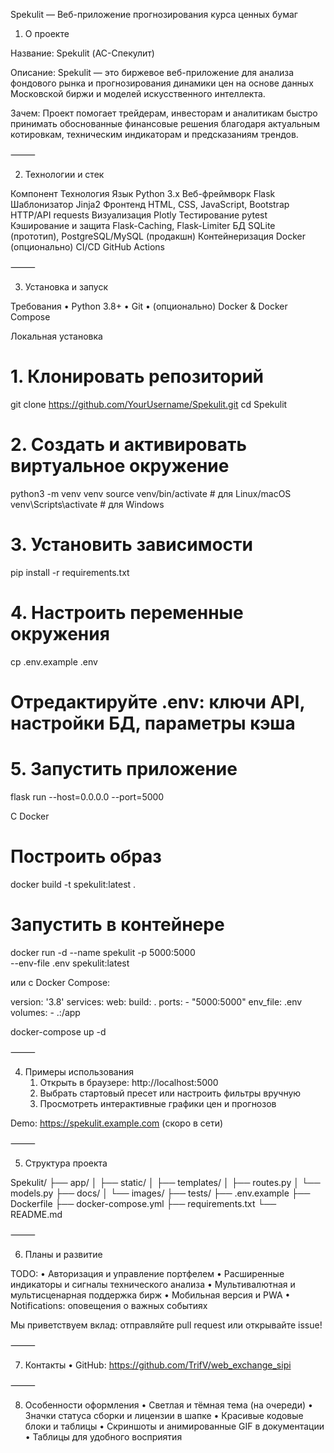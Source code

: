 Spekulit — Веб-приложение прогнозирования курса ценных бумаг

1. О проекте

Название: Spekulit (АС-Спекулит)

Описание: Spekulit — это биржевое веб-приложение для анализа фондового рынка и прогнозирования динамики цен на основе данных Московской биржи и моделей искусственного интеллекта.

Зачем: Проект помогает трейдерам, инвесторам и аналитикам быстро принимать обоснованные финансовые решения благодаря актуальным котировкам, техническим индикаторам и предсказаниям трендов.

⸻

2. Технологии и стек

Компонент	Технология
Язык	Python 3.x
Веб-фреймворк	Flask
Шаблонизатор	Jinja2
Фронтенд	HTML, CSS, JavaScript, Bootstrap
HTTP/API	requests
Визуализация	Plotly
Тестирование	pytest
Кэширование и защита	Flask-Caching, Flask-Limiter
БД	SQLite (прототип), PostgreSQL/MySQL (продакшн)
Контейнеризация	Docker (опционально)
CI/CD	GitHub Actions



⸻

3. Установка и запуск

Требования
	•	Python 3.8+
	•	Git
	•	(опционально) Docker & Docker Compose

Локальная установка

# 1. Клонировать репозиторий
git clone https://github.com/YourUsername/Spekulit.git
cd Spekulit

# 2. Создать и активировать виртуальное окружение
python3 -m venv venv
source venv/bin/activate   # для Linux/macOS
venv\Scripts\activate    # для Windows

# 3. Установить зависимости
pip install -r requirements.txt

# 4. Настроить переменные окружения
cp .env.example .env
# Отредактируйте .env: ключи API, настройки БД, параметры кэша

# 5. Запустить приложение
flask run --host=0.0.0.0 --port=5000

С Docker

# Построить образ
docker build -t spekulit:latest .

# Запустить в контейнере
docker run -d --name spekulit -p 5000:5000 \
  --env-file .env spekulit:latest

или с Docker Compose:

version: '3.8'
services:
  web:
    build: .
    ports:
      - "5000:5000"
    env_file: .env
    volumes:
      - .:/app

docker-compose up -d



⸻

4. Примеры использования
	1.	Открыть в браузере: http://localhost:5000
	2.	Выбрать стартовый пресет или настроить фильтры вручную
	3.	Просмотреть интерактивные графики цен и прогнозов

Demo: https://spekulit.example.com (скоро в сети)

⸻

5. Структура проекта

Spekulit/
├── app/
│   ├── static/
│   ├── templates/
│   ├── routes.py
│   └── models.py
├── docs/
│   └── images/
├── tests/
├── .env.example
├── Dockerfile
├── docker-compose.yml
├── requirements.txt
└── README.md



⸻

6. Планы и развитие

TODO:
	•	Авторизация и управление портфелем
	•	Расширенные индикаторы и сигналы технического анализа
	•	Мультивалютная и мультисценарная поддержка бирж
	•	Мобильная версия и PWA
	•	Notifications: оповещения о важных событиях

Мы приветствуем вклад: отправляйте pull request или открывайте issue!

⸻

7. Контакты
	•	GitHub: https://github.com/TrifV/web_exchange_sipi

⸻

8. Особенности оформления
	•	Светлая и тёмная тема (на очереди)
	•	Значки статуса сборки и лицензии в шапке
	•	Красивые кодовые блоки и таблицы
	•	Скриншоты и анимированные GIF в документации
	•	Таблицы для удобного восприятия
